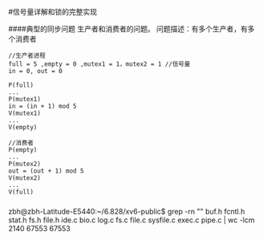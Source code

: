 #信号量详解和锁的完整实现

####典型的同步问题
生产者和消费者的问题。
问题描述：有多个生产者，有多个消费者
```
//生产者进程
full = 5 ,empty = 0 ,mutex1 = 1，mutex2 = 1 //信号量
in = 0, out = 0

P(full)
...
P(mutex1)
in = (in + 1) mod 5
V(mutex1)
...
V(empty)

//消费者
P(empty)
...
P(mutex2)
out = (out + 1) mod 5
V(mutex2)
...
V(full)
```


#####
zbh@zbh-Latitude-E5440:~/6.828/xv6-public$ grep -rn "" buf.h fcntl.h stat.h fs.h file.h ide.c bio.c log.c fs.c file.c sysfile.c exec.c pipe.c | wc -lcm
   2140   67553   67553
